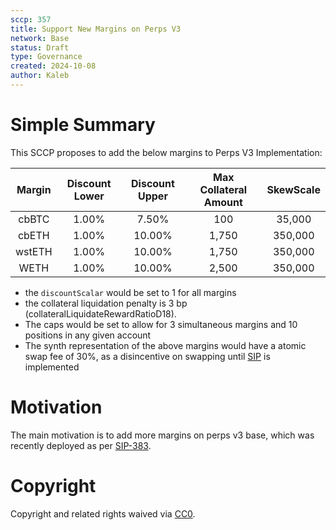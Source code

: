 ```yaml
---
sccp: 357
title: Support New Margins on Perps V3
network: Base
status: Draft
type: Governance
created: 2024-10-08
author: Kaleb
---
```


# Simple Summary

This SCCP proposes to add the below margins to Perps V3 Implementation:

| **Margin** | **Discount Lower** | **Discount Upper** | **Max Collateral Amount** | **SkewScale** |
|:----------:|:------------------:|:------------------:|:-------------------------:|:-------------:|
|    cbBTC   |        1.00%       |        7.50%       |            100            |     35,000    |
|   cbETH    |        1.00%       |       10.00%       |           1,750           |    350,000    |
|   wstETH   |        1.00%       |       10.00%       |           1,750           |    350,000    |
|   WETH     |        1.00%      |       10.00%       |           2,500           |    350,000    |

- the `discountScalar` would be set to 1 for all margins
- the collateral liquidation penalty is 3 bp (collateralLiquidateRewardRatioD18).
- The caps would be set to allow for 3 simultaneous margins and 10 positions in any given account
- The synth representation of the above margins would have a atomic swap fee of 30%, as a disincentive on swapping until [SIP](https://sips.synthetix.io/sips/sip-406/) is implemented

# Motivation

The main motivation is to add more margins on perps v3 base, which was recently deployed as per [SIP-383](https://sips.synthetix.io/sips/sip-383/).


# Copyright
Copyright and related rights waived via [CC0](https://creativecommons.org/publicdomain/zero/1.0/).

